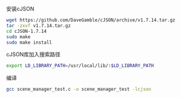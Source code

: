 安装cJSON

````bash
wget https://github.com/DaveGamble/cJSON/archive/v1.7.14.tar.gz
tar -zxvf v1.7.14.tar.gz
cd cJSON-1.7.14
sudo make
sudo make install
````

cJSON库加入搜索路径

````bash
export LD_LIBRARY_PATH=/usr/local/lib/:$LD_LIBRARY_PATH
````

编译

````bash
gcc scene_manager_test.c -o scene_manager_test -lcjson
````





